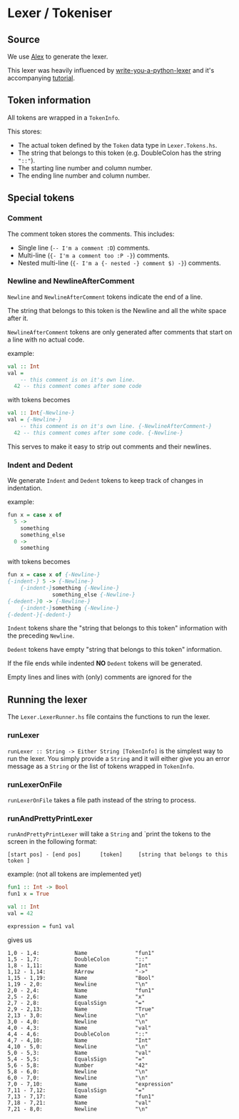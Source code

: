 # Lexer / Tokeniser

## Source
We use [Alex](https://haskell-alex.readthedocs.io/en/latest/) to generate the lexer.

This lexer was heavily influenced by [write-you-a-python-lexer](https://github.com/gdevanla/write-you-a-python-lexer) and it's accompanying [tutorial](https://gdevanla.github.io/posts/wya-lexer.html).



## Token information
All tokens are wrapped in a `TokenInfo`. 

This stores:
- The actual token defined by the `Token` data type in `Lexer.Tokens.hs`.
- The string that belongs to this token (e.g. DoubleColon has the string `"::"`).
- The starting line number and column number.
- The ending line number and column number.


## Special tokens

### Comment
The comment token stores the comments.
This includes:
- Single line (`-- I'm a comment :D`) comments.
- Multi-line (`{- I'm a comment too :P -}`) comments.
- Nested multi-line (`{- I'm a {- nested -} comment $) -}`) comments.

### Newline and NewlineAfterComment

`Newline` and `NewlineAfterComment` tokens indicate the end of a line.

The string that belongs to this token is the Newline and all the white space after it.

`NewlineAfterComment` tokens are only generated after comments that start on a line with no actual code.

example:
```haskell
val :: Int
val =
    -- this comment is on it's own line.
  42 -- this comment comes after some code
```
with tokens becomes
```haskell
val :: Int{-Newline-}
val = {-Newline-}
    -- this comment is on it's own line. {-NewlineAfterComment-}
  42 -- this comment comes after some code. {-Newline-}
```
This serves to make it easy to strip out comments and their newlines.

### Indent and Dedent
We generate `Indent` and `Dedent` tokens to keep track of changes in indentation.

example:
```haskell
fun x = case x of
  5 -> 
    something
    something_else
  0 ->
    something 
```
with tokens becomes
```haskell
fun x = case x of {-Newline-}
{-indent-} 5 -> {-Newline-}
    {-indent-}something {-Newline-}
              something_else {-Newline-}
{-dedent-}0 -> {-Newline-}
    {-indent-}something {-Newline-}
{-dedent-}{-dedent-}
```

`Indent` tokens share the "string that belongs to this token" information with the preceding `Newline`.

`Dedent` tokens have empty "string that belongs to this token" information.

If the file ends while indented **NO** `Dedent` tokens will be generated.

Empty lines and lines with (only) comments are ignored for the 


 <!-- TODO: explain the InternalAddIndentToPrevious --> 

## Running the lexer

The `Lexer.LexerRunner.hs` file contains the functions to run the lexer.

### runLexer

`runLexer :: String -> Either String [TokenInfo]` is the simplest way to run the lexer. You simply provide a `String` and it will either give you an error message as a `String` or the list of tokens wrapped in `TokenInfo`.

### runLexerOnFile
`runLexerOnFile` takes a file path instead of the string to process. 

### runAndPrettyPrintLexer

`runAndPrettyPrintLexer` will take a `String` and `print the tokens to the screen in the following format:
```
[start pos] - [end pos]      [token]     [string that belongs to this token ]
```

example: (not all tokens are implemented yet)
```haskell
fun1 :: Int -> Bool
fun1 x = True

val :: Int
val = 42

expression = fun1 val
```
gives us
```
1,0 - 1,4:           Name               "fun1"    
1,5 - 1,7:           DoubleColon        "::"      
1,8 - 1,11:          Name               "Int"     
1,12 - 1,14:         RArrow             "->"      
1,15 - 1,19:         Name               "Bool"    
1,19 - 2,0:          Newline            "\n"      
2,0 - 2,4:           Name               "fun1"    
2,5 - 2,6:           Name               "x"       
2,7 - 2,8:           EqualsSign         "="       
2,9 - 2,13:          Name               "True"    
2,13 - 3,0:          Newline            "\n"      
3,0 - 4,0:           Newline            "\n"      
4,0 - 4,3:           Name               "val"     
4,4 - 4,6:           DoubleColon        "::"      
4,7 - 4,10:          Name               "Int"     
4,10 - 5,0:          Newline            "\n"      
5,0 - 5,3:           Name               "val"     
5,4 - 5,5:           EqualsSign         "="       
5,6 - 5,8:           Number             "42"      
5,8 - 6,0:           Newline            "\n"      
6,0 - 7,0:           Newline            "\n"      
7,0 - 7,10:          Name               "expression"
7,11 - 7,12:         EqualsSign         "="       
7,13 - 7,17:         Name               "fun1"    
7,18 - 7,21:         Name               "val"     
7,21 - 8,0:          Newline            "\n"      
```